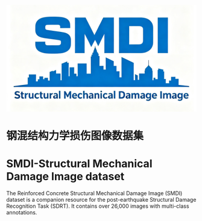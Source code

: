 ![logo](./assets/SMDI_logo1.png)
# 钢混结构力学损伤图像数据集
# **SMDI-Structural Mechanical Damage Image dataset**
The Reinforced Concrete Structural Mechanical Damage Image (SMDI) dataset is a companion resource for the post-earthquake Structural Damage Recognition Task (SDRT). It contains over 26,000 images with multi-class annotations.
